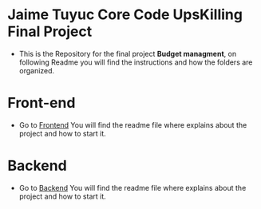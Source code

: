 # Jaime Tuyuc Core Code UpsKilling Final Project

* This is the Repository for the final project <strong>Budget managment</strong>, on following Readme you will find the instructions and how the folders are organized.

# Front-end
- Go to [Frontend](./frontend/administrador-presupuesto/)
You will find the readme file where explains about the project and how to start it.

# Backend
- Go to [Backend](./frontend/administrador-presupuesto/)
You will find the readme file where explains about the project and how to start it.
